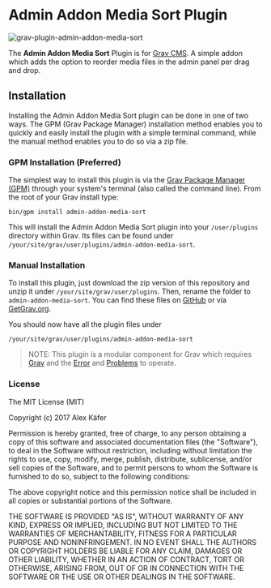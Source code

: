 # Admin Addon Media Sort Plugin

![grav-plugin-admin-addon-media-sort](https://user-images.githubusercontent.com/34755193/34277947-396734bc-e6a8-11e7-9548-2c51ae03dc72.jpg)

The **Admin Addon Media Sort** Plugin is for [Grav CMS](http://github.com/getgrav/grav). A simple addon which adds the option to reorder media files in the admin panel per drag and drop.
                                                                                         


## Installation

Installing the Admin Addon Media Sort plugin can be done in one of two ways. The GPM (Grav Package Manager) installation method enables you to quickly and easily install the plugin with a simple terminal command, while the manual method enables you to do so via a zip file.

### GPM Installation (Preferred)

The simplest way to install this plugin is via the [Grav Package Manager (GPM)](http://learn.getgrav.org/advanced/grav-gpm) through your system's terminal (also called the command line).  From the root of your Grav install type:

    bin/gpm install admin-addon-media-sort

This will install the Admin Addon Media Sort plugin into your `/user/plugins` directory within Grav. Its files can be found under `/your/site/grav/user/plugins/admin-addon-media-sort`.

### Manual Installation

To install this plugin, just download the zip version of this repository and unzip it under `/your/site/grav/user/plugins`. Then, rename the folder to `admin-addon-media-sort`. You can find these files on [GitHub](https://github.com/alex/grav-plugin-admin-addon-media-sort) or via [GetGrav.org](http://getgrav.org/downloads/plugins#extras).

You should now have all the plugin files under

    /your/site/grav/user/plugins/admin-addon-media-sort
	
> NOTE: This plugin is a modular component for Grav which requires [Grav](http://github.com/getgrav/grav) and the [Error](https://github.com/getgrav/grav-plugin-error) and [Problems](https://github.com/getgrav/grav-plugin-problems) to operate.

### License
The MIT License (MIT)

Copyright (c) 2017 Alex Käfer

Permission is hereby granted, free of charge, to any person obtaining a copy
of this software and associated documentation files (the "Software"), to deal
in the Software without restriction, including without limitation the rights
to use, copy, modify, merge, publish, distribute, sublicense, and/or sell
copies of the Software, and to permit persons to whom the Software is
furnished to do so, subject to the following conditions:

The above copyright notice and this permission notice shall be included in all
copies or substantial portions of the Software.

THE SOFTWARE IS PROVIDED "AS IS", WITHOUT WARRANTY OF ANY KIND, EXPRESS OR
IMPLIED, INCLUDING BUT NOT LIMITED TO THE WARRANTIES OF MERCHANTABILITY,
FITNESS FOR A PARTICULAR PURPOSE AND NONINFRINGEMENT. IN NO EVENT SHALL THE
AUTHORS OR COPYRIGHT HOLDERS BE LIABLE FOR ANY CLAIM, DAMAGES OR OTHER
LIABILITY, WHETHER IN AN ACTION OF CONTRACT, TORT OR OTHERWISE, ARISING FROM,
OUT OF OR IN CONNECTION WITH THE SOFTWARE OR THE USE OR OTHER DEALINGS IN THE
SOFTWARE.